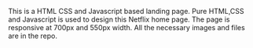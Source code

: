 This is a HTML CSS and Javascript based landing page.
Pure HTML,CSS and Javascript is used to design this Netflix home page.
The page is responsive at 700px and 550px width.
All the necessary images and files are in the repo.
